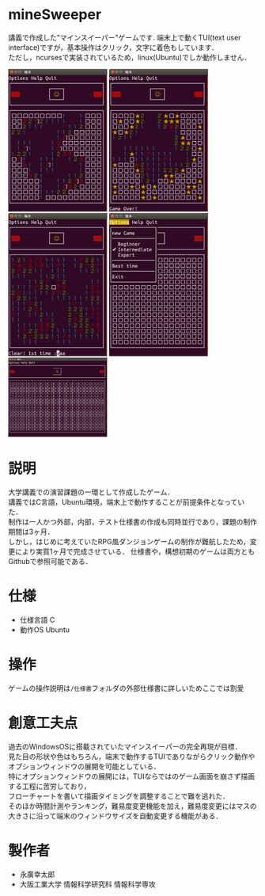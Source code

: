 # mineSweeper
講義で作成した"マインスイーパー"ゲームです.
端末上で動くTUI(text user interface)ですが，基本操作はクリック，文字に着色もしています．  
ただし，ncursesで実装されているため，linux(Ubuntu)でしか動作しません．  

<img width="200" alt="ゲーム画面" src="./ゲーム画面/ゲーム中.png">
<img width="200" alt="ゲームオーバー" src="./ゲーム画面/ゲームオーバー.png">
<img width="200" alt="クリア" src="./ゲーム画面/ゲームクリア.png">
<img width="200" alt="オプション" src="./ゲーム画面/オプション.png">
<img width="200" alt="エキスパート" src="./ゲーム画面/エキスパート.png">

# 説明
大学講義での演習課題の一環として作成したゲーム．  
講義ではC言語，Ubuntu環境，端末上で動作することが前提条件となっていた．  
制作は一人かつ外部，内部，テスト仕様書の作成も同時並行であり，課題の制作期間は3ヶ月．  
しかし，はじめに考えていたRPG風ダンジョンゲームの制作が難航したため，変更により実質1ヶ月で完成させている．
仕様書や，構想初期のゲームは両方ともGithubで参照可能である．  
 
# 仕様
* 仕様言語 C
* 動作OS Ubuntu

# 操作
ゲームの操作説明は`/仕様書`フォルダの外部仕様書に詳しいためここでは割愛  
 
# 創意工夫点
過去のWindowsOSに搭載されていたマインスイーパーの完全再現が目標．  
見た目の形状や色はもちろん，端末で動作するTUIでありながらクリック動作やオプションウィンドウの展開を可能としている．  
特にオプションウィンドウの展開には，TUIならではのゲーム画面を崩さず描画する工程に苦労しており，  
フローチャートを書いて描画タイミングを調整することで難を逃れた．  
そのほか時間計測やランキング，難易度変更機能を加え，難易度変更にはマスの大きさに沿って端末のウィンドウサイズを自動変更する機能がある．  
 
# 製作者
* 永廣幸太郎  
* 大阪工業大学 情報科学研究科 情報科学専攻   

